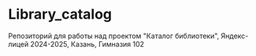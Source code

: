 # Library_catalog
Репозиторий для работы над проектом "Каталог библиотеки", Яндекс-лицей 2024-2025, Казань, Гимназия 102
